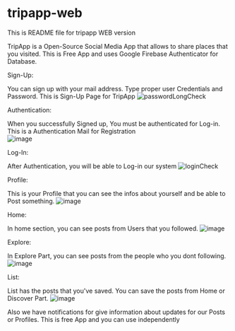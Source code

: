 # tripapp-web
This is README file for tripapp WEB version

TripApp is a Open-Source Social Media App that allows to share places that you visited. This is Free App and uses Google Firebase Authenticator for Database.


Sign-Up:

  You can sign up with your mail address. Type proper user Credentials and Password. This is Sign-Up Page for TripApp
  ![passwordLongCheck](https://user-images.githubusercontent.com/94053073/211281591-a40e4c74-a090-452f-acf3-3751a8e30860.PNG)
  
 Authentication:
 
  When you successfully Signed up, You must be authenticated for Log-in. This is a Authentication Mail for Registration    
  ![image](https://user-images.githubusercontent.com/94053073/211281888-0e332dd0-1298-4fc5-a9bc-96620d51f60b.png)

Log-In:

  After Authentication, you will be able to Log-in our system
  ![loginCheck](https://user-images.githubusercontent.com/94053073/211287839-32dd2c5f-9c4b-4fa2-8471-f940429fcf69.PNG)

Profile:

  This is your Profile that you can see the infos about yourself and be able to Post something.
  ![image](https://user-images.githubusercontent.com/94053073/211288833-75347781-6fb4-4c60-b6ef-b77d0647ea01.png)

Home:

  In home section, you can see posts from Users that you followed.
  ![image](https://user-images.githubusercontent.com/94053073/211289199-950d7329-53a9-4cac-9ff1-74e0feaffe8b.png)

Explore:

  In Explore Part, you can see posts from the people who you dont following.
  ![image](https://user-images.githubusercontent.com/94053073/211289609-b76d9a5a-89f6-4bcf-bfeb-41bc50ed36c6.png)

List:

  List has the posts that you've saved. You can save the posts from Home or Discover Part.
  ![image](https://user-images.githubusercontent.com/94053073/211289940-9829f0dd-c07d-4aee-9a95-83dc4f538c7c.png)

Also we have notifications for give information about updates for our Posts or Profiles. This is free App and you can use independently
